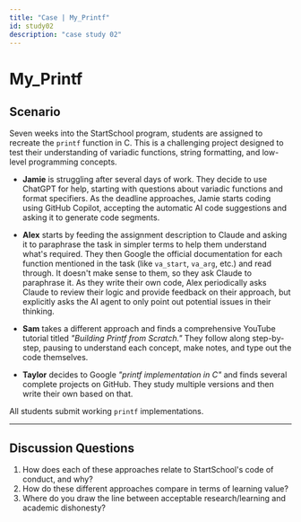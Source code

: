```yaml
---
title: "Case | My_Printf"
id: study02
description: "case study 02"
---
```


# My_Printf  

## Scenario  

Seven weeks into the StartSchool program, students are assigned to recreate the `printf` function in C. This is a challenging project designed to test their understanding of variadic functions, string formatting, and low-level programming concepts.  

- **Jamie** is struggling after several days of work. They decide to use ChatGPT for help, starting with questions about variadic functions and format specifiers. As the deadline approaches, Jamie starts coding using GitHub Copilot, accepting the automatic AI code suggestions and asking it to generate code segments.  

- **Alex** starts by feeding the assignment description to Claude and asking it to paraphrase the task in simpler terms to help them understand what's required. They then Google the official documentation for each function mentioned in the task (like `va_start`, `va_arg`, etc.) and read through. It doesn't make sense to them, so they ask Claude to paraphrase it. As they write their own code, Alex periodically asks Claude to review their logic and provide feedback on their approach, but explicitly asks the AI agent to only point out potential issues in their thinking.  

- **Sam** takes a different approach and finds a comprehensive YouTube tutorial titled *"Building Printf from Scratch."* They follow along step-by-step, pausing to understand each concept, make notes, and type out the code themselves.  

- **Taylor** decides to Google *"printf implementation in C"* and finds several complete projects on GitHub. They study multiple versions and then write their own based on that.  

All students submit working `printf` implementations.  

---

## Discussion Questions  

1. How does each of these approaches relate to StartSchool's code of conduct, and why?  
2. How do these different approaches compare in terms of learning value?  
3. Where do you draw the line between acceptable research/learning and academic dishonesty?  
